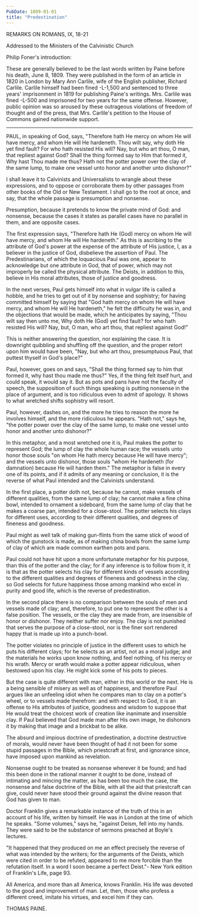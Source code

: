 ```yaml
---
PubDate: 1809-01-01
title: "Predestination"
---
```


   REMARKS ON ROMANS, IX, 18-21

   Addressed to the Ministers of the Calvinistic Church

   Philip Foner's introduction:

   These are generally believed to be the last words written by Paine before
   his death, June 8, 1809. They were published in the form of an article in
   1820 in London by Mary Ann Carlile, wife of the English publisher, Richard
   Carlile. Carlile himself had been fined -L-1,500 and sentenced to three
   years' imprisonment in 1819 for publishing Paine's writings. Mrs. Carlile
   was fined -L-500 and imprisoned for two years for the same offense.
   However, public opinion was so aroused by these outrageous violations of
   freedom of thought and of the press, that Mrs. Carlile's petition to the
   House of Commons gained nationwide support.

   ***



   PAUL, in speaking of God, says, "Therefore hath He mercy on whom He will
   have mercy, and whom He will He hardeneth. Thou wilt say, why doth He yet
   find fault? For who hath resisted His will? Nay, but who art thou, O man,
   that repliest against God? Shall the thing formed say to Him that formed
   it, Why hast Thou made me thus? Hath not the potter power over the clay of
   the same lump, to make one vessel unto honor and another unto dishonor?"

   I shall leave it to Calvinists and Universalists to wrangle about these
   expressions, and to oppose or corroborate them by other passages from
   other books of the Old or New Testament. I shall go to the root at once,
   and say, that the whole passage is presumption and nonsense.

   Presumption, because it pretends to know the private mind of God: and
   nonsense, because the cases it states as parallel cases have no parallel
   in them, and are opposite cases.

   The first expression says, "Therefore hath He (God) mercy on whom He will
   have mercy, and whom He will He hardeneth." As this is ascribing to the
   attribute of God's power at the expense of the attribute of His justice,
   I, as a believer in the justice of God, disbelieve the assertion of Paul.
   The Predestinarians, of which the loquacious Paul was one, appear to
   acknowledge but one attribute in God, that of power, which may not
   improperly be called the physical attribute. The Deists, in addition to
   this, believe in His moral attributes, those of justice and goodness.

   In the next verses, Paul gets himself into what in vulgar life is called a
   hobble, and he tries to get out of it by nonsense and sophistry; for
   having committed himself by saying that "God hath mercy on whom He will
   have mercy, and whom He will He hardeneth," he felt the difficulty he was
   in, and the objections that would be made, which he anticipates by saying,
   "Thou wilt say then unto me, Why doth He (God) yet find fault? for who
   hath resisted His will? Nay, but, O man, who art thou, that repliest
   against God!"

   This is neither answering the question, nor explaining the case. It is
   downright quibbling and shuffling off the question, and the proper retort
   upon him would have been, "Nay, but who art thou, presumptuous Paul, that
   puttest thyself in God's place?"

   Paul, however, goes on and says, "Shall the thing formed say to him that
   formed it, why hast thou made me thus?" Yes, if the thing felt itself
   hurt, and could speak, it would say it. But as pots and pans have not the
   faculty of speech, the supposition of such things speaking is putting
   nonsense in the place of argument, and is too ridiculous even to admit of
   apology. It shows to what wretched shifts sophistry will resort.

   Paul, however, dashes on, and the more he tries to reason the more he
   involves himself, and the more ridiculous he appears. "Hath not," says he,
   "the potter power over the clay of the same lump, to make one vessel unto
   honor and another unto dishonor?"

   In this metaphor, and a most wretched one it is, Paul makes the potter to
   represent God; the lump of clay the whole human race; the vessels unto
   honor those souls "on whom He hath mercy because He will have mercy"; and
   the vessels unto dishonor, those souls "whom He hardeneth (for damnation)
   because He will harden them." The metaphor is false in every one of its
   points, and if it admits of any meaning or conclusion, it is the reverse
   of what Paul intended and the Calvinists understand.

   In the first place, a potter doth not, because he cannot, make vessels of
   different qualities, from the same lump of clay; he cannot make a fine
   china bowl, intended to ornament a sideboard, from the same lump of clay
   that he makes a coarse pan, intended for a close-stool. The potter selects
   his clays for different uses, according to their different qualities, and
   degrees of fineness and goodness.

   Paul might as well talk of making gun-flints from the same stick of wood
   of which the gunstock is made, as of making china bowls from the same lump
   of clay of which are made common earthen pots and pans.

   Paul could not have hit upon a more unfortunate metaphor for his purpose,
   than this of the potter and the clay; for if any inference is to follow
   from it, it is that as the potter selects his clay for different kinds of
   vessels according to the different qualities and degrees of fineness and
   goodness in the clay, so God selects for future happiness those among
   mankind who excel in purity and good life, which is the reverse of
   predestination.

   In the second place there is no comparison between the souls of men and
   vessels made of clay; and, therefore, to put one to represent the other is
   a false position. The vessels, or the clay they are made from, are
   insensible of honor or dishonor. They neither suffer nor enjoy. The clay
   is not punished that serves the purpose of a close-stool, nor is the finer
   sort rendered happy that is made up into a punch-bowl.

   The potter violates no principle of justice in the different uses to which
   he puts his different clays; for he selects as an artist, not as a moral
   judge; and the materials he works upon know nothing, and feel nothing, of
   his mercy or his wrath. Mercy or wrath would make a potter appear
   ridiculous, when bestowed upon his clay. He might kick some of his pots to
   pieces.

   But the case is quite different with man, either in this world or the
   next. He is a being sensible of misery as well as of happiness, and
   therefore Paul argues like an unfeeling idiot when he compares man to clay
   on a potter's wheel, or to vessels made therefrom: and with respect to
   God, it is an offense to His attributes of justice, goodness and wisdom to
   suppose that He would treat the choicest work of creation like inanimate
   and insensible clay. If Paul believed that God made man after His own
   image, he dishonors it by making that image and a brickbat to be alike.

   The absurd and impious doctrine of predestination, a doctrine destructive
   of morals, would never have been thought of had it not been for some
   stupid passages in the Bible, which priestcraft at first, and ignorance
   since, have imposed upon mankind as revelation.

   Nonsense ought to be treated as nonsense wherever it be found; and had
   this been done in the rational manner it ought to be done, instead of
   intimating and mincing the matter, as has been too much the case, the
   nonsense and false doctrine of the Bible, with all the aid that
   priestcraft can give, could never have stood their ground against the
   divine reason that God has given to man.

   Doctor Franklin gives a remarkable instance of the truth of this in an
   account of his life, written by himself. He was in London at the time of
   which he speaks. "Some volumes," says he, "against Deism, fell into my
   hands. They were said to be the substance of sermons preached at Boyle's
   lectures.

   "It happened that they produced on me an effect precisely the reverse of
   what was intended by the writers; for the arguments of the Deists, which
   were cited in order to be refuted, appeared to me more forcible than the
   refutation itself. In a word I soon became a perfect Deist."- New York
   edition of Franklin's Life, page 93.

   All America, and more than all America, knows Franklin. His life was
   devoted to the good and improvement of man. Let, then, those who profess a
   different creed, imitate his virtues, and excel him if they can.

   THOMAS PAINE.


